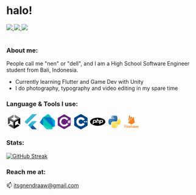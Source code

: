 <div id="header" align="left">
    <h1>halo!</h1>
    <div id="badges">
        <a href="https://www.linkedin.com/in/ganendra-wijaya-08a106256">
            <img src="https://img.shields.io/badge/LinkedIn-blue?style=for-the-badge&logo=linkedin&logoColor=white" />
        </a>
        <a href="https://www.instagram.com/gnendraaw">
            <img src="https://img.shields.io/badge/instagram-blue?style=for-the-badge&logo=instagram&logoColor=white" />
        </a>
        <a href="https://www.twitter.com/gnendraaw">
            <img src="https://img.shields.io/badge/twitter-blue?style=for-the-badge&logo=twitter&logoColor=white" />
        </a>
    </div>
    <img src="https://komarev.com/ghpvc/?username=gnendrdaaw&style=flat-square&color=blue" alt=""/>
</div>

### About me:
People call me "nen" or "dell", and I am a High School Software Engineer student from Bali, Indonesia.
- Currently learning Flutter and Game Dev with Unity
- I do photography, typography and video editing in my spare time

### Language & Tools I use:
<div>
    <img src="https://github.com/devicons/devicon/blob/master/icons/unity/unity-original.svg" title="Unity" alt="unity" width="40" height="40">
    <img src="https://github.com/devicons/devicon/blob/master/icons/flutter/flutter-original.svg"title="Flutter" alt="flutter" width="40" height="40">
    <img src="https://github.com/devicons/devicon/blob/master/icons/dart/dart-original.svg"title="Dart" alt="dart" width="40" height="40">
    <img src="https://github.com/devicons/devicon/blob/master/icons/csharp/csharp-plain.svg"title="CSharp" alt="csharp" width="40" height="40">
    <img src="https://github.com/devicons/devicon/blob/master/icons/cplusplus/cplusplus-plain.svg"title="C++" alt="c++" width="40" height="40">
    <img src="https://github.com/devicons/devicon/blob/master/icons/php/php-plain.svg" alt="php"title="PHP" width="40" height="40">
    <img src="https://github.com/devicons/devicon/blob/master/icons/python/python-original.svg" alt="python"title="Python" width="40" height="40">
    <img src="https://github.com/devicons/devicon/blob/master/icons/firebase/firebase-plain-wordmark.svg" alt="firebase"title="Firebase" width="40" height="40">
</div>

### Stats:
[![GitHub Streak](http://github-readme-streak-stats.herokuapp.com?user=gnendraaw&theme=aura&border_radius=0)](https://git.io/streak-stats)

### Reach me at:
:mailbox: itsgnendraaw@gmail.com
